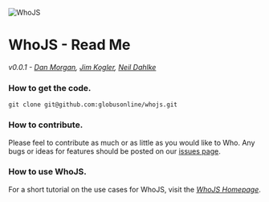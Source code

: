 ![WhoJS](http://i.imgur.com/YapJIJk.png "An automated web user.")

# WhoJS - Read Me
_v0.0.1 - [Dan Morgan](https://www.twitter.com/thatdanmorgan), [Jim Kogler](https://www.twitter.com/koglerjs), [Neil Dahlke](https://www.twitter.com/neildahlke)_

### How to get the code.

```
git clone git@github.com:globusonline/whojs.git
```

### How to contribute.
Please feel to contribute as much or as little as you would like to Who. Any bugs or ideas for features should be posted on our [issues page](https://github.com/globusonline/whojs/issues).

### How to use WhoJS.
For a short tutorial on the use cases for WhoJS, visit the _[WhoJS Homepage](http://globusonline.github.io/whojs/)_.